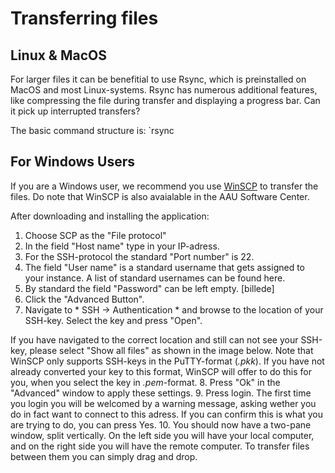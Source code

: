 # Transferring files

## Linux & MacOS 
For larger files it can be benefitial to use Rsync, which is preinstalled on MacOS and most Linux-systems. 
Rsync has numerous additional features, like compressing the file during transfer and displaying a progress bar. Can it pick up interrupted transfers?

The basic command structure is:
`rsync <sender> <receiver>


## For Windows Users
If you are a Windows user, we recommend you use [WinSCP](https://winscp.net/) to transfer the files. Do note that WinSCP is also avaialable in the AAU Software Center.

After downloading and installing the application:
1. Choose SCP as the "File protocol"
2. In the field "Host name" type in your IP-adress.
3. For the SSH-protocol the standard "Port number" is 22.
4. The field "User name" is a standard username that gets assigned to your instance. A list of standard usernames can be found here.  
5. By standard the field "Password" can be left empty.
[billede]
6. Click the "Advanced Button". 
7. Navigate to * SSH -> Authentication * and browse to the location of your SSH-key. Select the key and press "Open". 

If you have navigated to the correct location and still can not see your SSH-key, please select "Show all files" as shown in the image below. Note that WinSCP only supports SSH-keys in the PuTTY-format (*.pkk*). If you have not already converted your key to this format, WinSCP will offer to do this for you, when you select the key in *.pem*-format.
8. Press "Ok" in the "Advanced" window to apply these settings.
9. Press login. The first time you login you will be welcomed by a warning message, asking wether you do in fact want to connect to this adress. If you can confirm this is what you are trying to do, you can press Yes.
10. You should now have a two-pane window, split vertically. On the left side you will have your local computer, and on the right side you will have the remote computer. To transfer files between them you can simply drag and drop. 


